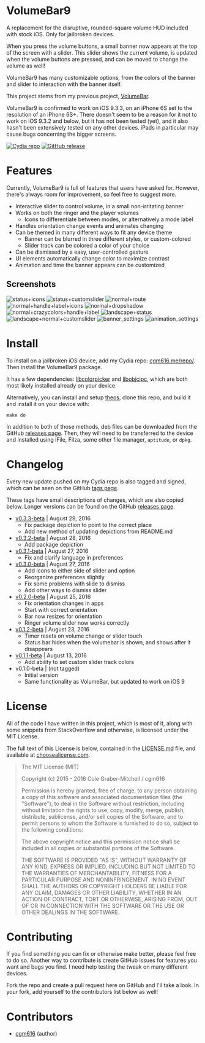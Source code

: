 VolumeBar9
==========

A replacement for the disruptive, rounded-square volume HUD included with stock iOS. Only for jailbroken devices.

When you press the volume buttons, a small banner now appears at the top of the screen with a slider. This slider shows the current volume, is updated when the volume buttons are pressed, and can be moved to change the volume as well!

VolumeBar9 has many customizable options, from the colors of the banner and slider to interaction with the banner itself.

This project stems from my previous project, [VolumeBar](https://github.com/cgm616/VolumeBar).

VolumeBar9 is confirmed to work on iOS 9.3.3, on an iPhone 6S set to the resolution of an iPhone 6S+. There doesn't seem to be a reason for it not to work on iOS 9.3.2 and below, but it has not been tested (yet), and it also hasn't been extensively tested on any other devices. iPads in particular may cause bugs concerning the bigger screens.

[![Cydia repo](https://img.shields.io/badge/repo-cgm616.me%2Frepo-blue.svg)](https://cgm616.me/repo)
[![GitHub release](https://img.shields.io/github/release/cgm616/volumebar9.svg?maxAge=2592000)](https://github.com/cgm616/VolumeBar9/releases)


Features
========

Currently, VolumeBar9 is full of features that users have asked for. However, there's always room for improvement, so feel free to suggest more.

- Interactive slider to control volume, in a small non-irritating banner
- Works on both the ringer and the player volumes
  - Icons to differentiate between modes, or alternatively a mode label
- Handles orientation change events and animates changing
- Can be themed in many different ways to fit any device theme
  - Banner can be blurred in three different styles, or custom-colored
  - Slider track can be colored a color of your choice
- Can be dismissed by a easy, user-controlled gesture
- UI elements automatically change color to maximize contrast
- Animation and time the banner appears can be customized

Screenshots
-----------

<img src="https://raw.githubusercontent.com/cgm616/VolumeBar9/master/screenshots/status+icons.png" alt="status+icons" style="max-width: 49%;"/>
<img src="https://raw.githubusercontent.com/cgm616/VolumeBar9/master/screenshots/status+customslider.png" alt="status+customslider" style="max-width: 49%;"/>
<img src="https://raw.githubusercontent.com/cgm616/VolumeBar9/master/screenshots/normal+route.png" alt="normal+route" style="max-width: 49%;"/>
<img src="https://raw.githubusercontent.com/cgm616/VolumeBar9/master/screenshots/normal+handle+label+icons.png" alt="normal+handle+label+icons" style="max-width: 49%;"/>
<img src="https://raw.githubusercontent.com/cgm616/VolumeBar9/master/screenshots/normal+dropshadow.png" alt="normal+dropshadow" style="max-width: 49%;"/>
<img src="https://raw.githubusercontent.com/cgm616/VolumeBar9/master/screenshots/normal+crazycolors+handle+label.png" alt="normal+crazycolors+handle+label" style="max-width: 49%;"/>
<img src="https://raw.githubusercontent.com/cgm616/VolumeBar9/master/screenshots/landscape+status.png" alt="landscape+status" style="max-width: 99%;"/>
<img src="https://raw.githubusercontent.com/cgm616/VolumeBar9/master/screenshots/landscape+normal+customslider.png" alt="landscape+normal+customslider" style="max-width: 99%;"/>
<img src="https://raw.githubusercontent.com/cgm616/VolumeBar9/master/screenshots/banner_settings.png" alt="banner_settings" style="max-width: 49%;"/>
<img src="https://raw.githubusercontent.com/cgm616/VolumeBar9/master/screenshots/animation_settings.png" alt="animation_settings" style="max-width: 49%;"/>


Install
=======

To install on a jailbroken iOS device, add my Cydia repo: [cgm616.me/repo/](https://cgm616.me/repo/). Then install the VolumeBar9 package.

It has a few dependencies: [libcolorpicker](http://git.pixelfiredev.com/pixelfire/libcolorpicker) and [libobjcipc](https://github.com/a1anyip/libobjcipc), which are both most likely installed already on your device.

Alternatively, you can install and setup [theos](https://github.com/theos/theos), clone this repo, and build it and install it on your device with:

    make do

In addition to both of those methods, deb files can be downloaded from the GitHub [releases page](https://github.com/cgm616/VolumeBar9/releases). Then, they will need to be transferred to the device and installed using iFile, Filza, some other file manager, `aptitude`, or `dpkg`.


Changelog
=========

Every new update pushed on my Cydia repo is also tagged and signed, which can be seen on the GitHub [tags page](https://github.com/cgm616/VolumeBar9/tags).

These tags have small descriptions of changes, which are also copied below. Longer versions can be found on the GitHub [releases page](https://github.com/cgm616/VolumeBar9/releases).

- [v0.3.3-beta](https://github.com/cgm616/VolumeBar9/releases/tag/v0.3.3-beta) | August 29, 2016
  - Fix package depiction to point to the correct place
  - Add new method of updating depictions from README.md
- [v0.3.2-beta](https://github.com/cgm616/VolumeBar9/releases/tag/v0.3.2-beta) | August 28, 2016
  - Add package depiction
- [v0.3.1-beta](https://github.com/cgm616/VolumeBar9/releases/tag/v0.3.1-beta) | August 27, 2016
  - Fix and clarify language in preferences
- [v0.3.0-beta](https://github.com/cgm616/VolumeBar9/releases/tag/v0.3.0-beta) | August 27, 2016
  - Add icons to either side of slider and option
  - Reorganize preferences slightly
  - Fix some problems with slide to dismiss
  - Add other ways to dismiss slider
- [v0.2.0-beta](https://github.com/cgm616/VolumeBar9/releases/tag/v0.2.0-beta) | August 25, 2016
  - Fix orientation changes in apps
  - Start with correct orientation
  - Bar now resizes for orientation
  - Ringer volume slider now works correctly
- [v0.1.2-beta](https://github.com/cgm616/VolumeBar9/releases/tag/v0.1.2-beta) | August 23, 2016
  - Timer resets on volume change or slider touch
  - Status bar hides when the volumebar is shown, and shows after it disappears
- [v0.1.1-beta](https://github.com/cgm616/VolumeBar9/releases/tag/v0.1.1-beta) | August 13, 2016
  - Add ability to set custom slider track colors
- v0.1.0-beta | (not tagged)
  - Initial version
  - Same functionality as VolumeBar, but updated to work on iOS 9


License
=======

All of the code I have written in this project, which is most of it, along with some snippets from StackOverflow and otherwise, is licensed under the MIT License.

The full text of this License is below, contained in the [LICENSE.md](https://github.com/cgm616/VolumeBar9/blob/master/LICENSE.md) file, and available at [choosealicense.com](http://choosealicense.com/licenses/mit/).

> The MIT License (MIT)
>
> Copyright (c) 2015 - 2016 Cole Graber-Mitchell / cgm616
>
> Permission is hereby granted, free of charge, to any person obtaining a copy
> of this software and associated documentation files (the "Software"), to deal
> in the Software without restriction, including without limitation the rights
> to use, copy, modify, merge, publish, distribute, sublicense, and/or sell
> copies of the Software, and to permit persons to whom the Software is
> furnished to do so, subject to the following conditions:
>
> The above copyright notice and this permission notice shall be included in all
copies or substantial portions of the Software.
>
> THE SOFTWARE IS PROVIDED "AS IS", WITHOUT WARRANTY OF ANY KIND, EXPRESS OR
> IMPLIED, INCLUDING BUT NOT LIMITED TO THE WARRANTIES OF MERCHANTABILITY,
> FITNESS FOR A PARTICULAR PURPOSE AND NONINFRINGEMENT. IN NO EVENT SHALL THE
> AUTHORS OR COPYRIGHT HOLDERS BE LIABLE FOR ANY CLAIM, DAMAGES OR OTHER
> LIABILITY, WHETHER IN AN ACTION OF CONTRACT, TORT OR OTHERWISE, ARISING FROM,
> OUT OF OR IN CONNECTION WITH THE SOFTWARE OR THE USE OR OTHER DEALINGS IN THE
> SOFTWARE.


Contributing
============

If you find something you can fix or otherwise make better, please feel free to do so. Another way to contribute is create GitHub issues for features you want and bugs you find. I need help testing the tweak on many different devices.

Fork the repo and create a pull request here on GitHub and I'll take a look. In your fork, add yourself to the contributors list below as well!


Contributors
============

- [cgm616](https://github.com/cgm616) (author)

